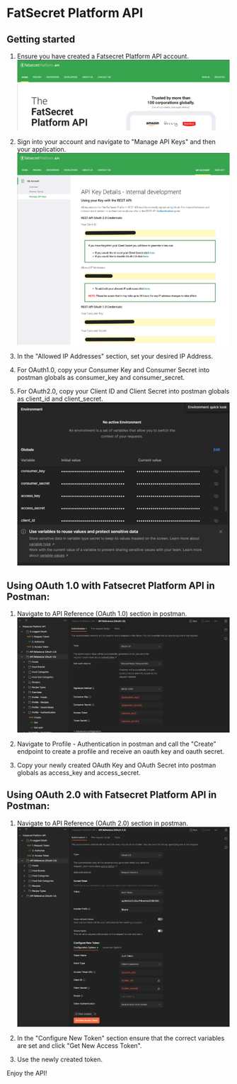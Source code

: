 # FatSecret Platform API

## Getting started

1. Ensure you have created a Fatsecret Platform API account.
![FatSecret Platform API](/images/platform.png)

2. Sign into your account and navigate to "Manage API Keys" and then your application.
![Manage API Keys](/images/manage_keys.png)

3. In the "Allowed IP Addresses" section, set your desired IP Address.

4. For OAuth1.0, copy your Consumer Key and Consumer Secret into postman globals as consumer_key and consumer_secret.
5. For OAuth2.0, copy your Client ID and Client Secret into postman globals as client_id and client_secret.
![Globals](/images/globals.png)

## Using OAuth 1.0 with Fatsecret Platform API in Postman:

1. Navigate to API Reference (OAuth 1.0) section in postman.
![Postman OAuth1](/images/oauth1.png)

2. Navigate to Profile - Authentication in postman and call the "Create" endpoint to create a profile and receive an oauth key and oauth secret.
3. Copy your newly created OAuth Key and OAuth Secret into postman globals as access_key and access_secret.

## Using OAuth 2.0 with Fatsecret Platform API in Postman:

1. Navigate to API Reference (OAuth 2.0) section in postman.
![Postman OAuth2](/images/oauth2.png)

2. In the "Configure New Token" section ensure that the correct variables are set and click "Get New Access Token".
3. Use the newly created token.


Enjoy the API!